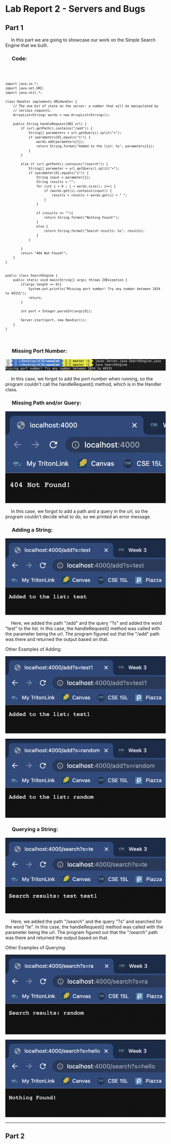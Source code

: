 # Lab Report 2 - Servers and Bugs

## Part 1
&emsp; In this part we are going to showcase our work on the Simple Search Engine that we built.

### &emsp; Code:
<code>

    import java.io.*;
    import java.net.URI;
    import java.util.*;

    class Handler implements URLHandler {
        // The one bit of state on the server: a number that will be manipulated by
        // various requests.
        ArrayList<String> words = new ArrayList<String>();

        public String handleRequest(URI url) {
            if (url.getPath().contains("/add")) {
                String[] parameters = url.getQuery().split("=");
                if (parameters[0].equals("s")) {
                    words.add(parameters[1]);
                    return String.format("Added to the list: %s", parameters[1]);
                }
            }

            else if (url.getPath().contains("/search")) {
                String[] parameter = url.getQuery().split("=");
                if (parameter[0].equals("s")) {
                    String input = parameter[1];
                    String results = "";
                    for (int i = 0 ; i < words.size(); i++) {
                        if (words.get(i).contains(input)) {
                            results = results + words.get(i) + " ";
                        }
                    }

                    if (results == ""){
                        return String.format("Nothing Found!");
                    }
                    else {
                        return String.format("Search results: %s", results);
                    }
                }
        
            }
            return "404 Not Found!";
        }
    }


    public class SearchEngine {
        public static void main(String[] args) throws IOException {
            if(args.length == 0){
                System.out.println("Missing port number! Try any number between 1024 to 49151");
                return;
            }

            int port = Integer.parseInt(args[0]);

            Server.start(port, new Handler());
        }
    }
</code>

### &emsp; Missing Port Number:
![image](../Screenshots/Lab%20Report%202/lab2-screenshot-1.png)

&emsp; In this case, we forgot to add the port number when running, so the program couldn't call the handleRequest() method, which is in the Handler class.

### &emsp; Missing Path and/or Query:
![image](../Screenshots/Lab%20Report%202/lab2-screenshot-2.png)

&emsp; In this case, we forgot to add a path and a query in the url, so the program couldn't decide what to do, so we printed an error message.

### &emsp; Adding a String:
![image](../Screenshots/Lab%20Report%202/lab2-screenshot-3.png)

&emsp; Here, we added the path "/add" and the query "?s" and added the word "test" to the list. In this case, the handleRequest() method was called with the parameter being the url. The program figured out that the "/add" path was there and returned the output based on that.

Other Examples of Adding:

![image](../Screenshots/Lab%20Report%202/lab2-screenshot-4.png)

![image](../Screenshots/Lab%20Report%202/lab2-screenshot-5.png)

### &emsp; Querying a String:
![image](../Screenshots/Lab%20Report%202/lab2-screenshot-6.png)

&emsp; Here, we added the path "/search" and the query "?s" and searched for the word "te". In this case, the handleRequest() method was called with the parameter being the url. The program figured out that the "/search" path was there and returned the output based on that.

Other Examples of Querying:

![image](../Screenshots/Lab%20Report%202/lab2-screenshot-7.png)

![image](../Screenshots/Lab%20Report%202/lab2-screenshot-8.png)

---

## Part 2

